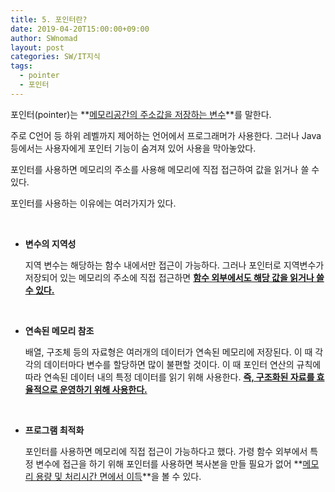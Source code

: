 ```yaml
---
title: 5. 포인터란?
date: 2019-04-20T15:00:00+09:00
author: SWnomad
layout: post
categories: SW/IT지식
tags:
  - pointer
  - 포인터
---
```


포인터(pointer)는 **<u>메모리공간의 주소값을 저장하는 변수</u>**를 말한다.

주로 C언어 등 하위 레벨까지 제어하는 언어에서 프로그래머가 사용한다. 그러나 Java 등에서는 사용자에게 포인터 기능이 숨겨져 있어 사용을 막아놓았다.

포인터를 사용하면 메모리의 주소를 사용해 메모리에 직접 접근하여 값을 읽거나 쓸 수 있다.

포인터를 사용하는 이유에는 여러가지가 있다.

&nbsp;
* **변수의 지역성**

  지역 변수는 해당하는 함수 내에서만 접근이 가능하다. 그러나 포인터로 지역변수가 저장되어 있는 메모리의 주소에 직접 접근하면 **<u>함수 외부에서도 해당 값을 읽거나 쓸 수 있다.</u>** 

&nbsp;  
* **연속된 메모리 참조**

  배열, 구조체 등의 자료형은 여러개의 데이터가 연속된 메모리에 저장된다. 이 때 각각의 데이터마다 변수를 할당하면 많이 불편할 것이다. 이 때 포인터 연산의 규칙에 따라 연속된 데이터 내의 특정 데이터를 읽기 위해 사용한다. **<u>즉, 구조화된 자료를 효율적으로 운영하기 위해 사용한다.</u>**

&nbsp;
* **프로그램 최적화**

  포인터를 사용하면 메모리에 직접 접근이 가능하다고 했다. 가령 함수 외부에서 특정 변수에 접근을 하기 위해 포인터를 사용하면 복사본을 만들 필요가 없어 **<u>메모리 용량 및 처리시간 면에서 이득</u>**을 볼 수 있다.